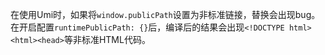 在使用Umi时，如果将`window.publicPath`设置为非标准链接，替换会出现bug。在开启配置`runtimePublicPath: {}`后，编译后的结果会出现`<!DOCTYPE html><html><head>`等非标准HTML代码。
